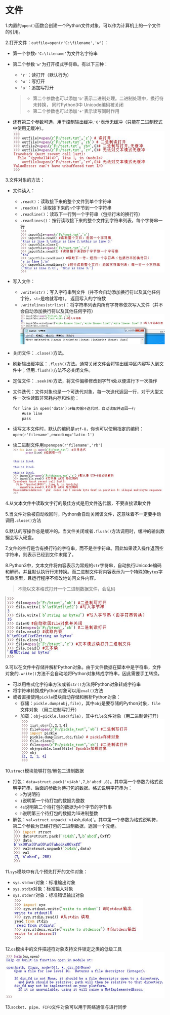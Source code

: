 # 文件
1.内置的`open()`函数会创建一个Python文件对象，可以作为计算机上的一个文件的引用。

2.打开文件：`outfile=open(r'C:\filename','w')`：

* 第一个参数`r'C:\filename'`为文件名字符串
* 第二个参数`'w'`为打开模式字符串。有以下三种：
	* `'r'`：读打开（默认行为）
	* `'w'`：写打开
	* `'a'`：追加写打开

	>* 第二个参数也可以添加`'b'`表示二进制处理。二进制处理中，换行符未转换，
	>  同时Python3中 Unicode编码被关闭  
	>* 第二个参数也可以添加`'+'`表示读写同时作用
* 还有第三个参数可选，用于控制输出缓冲.`'0'`表示无缓冲（只能在二进制模式中使用无缓冲）。  
![打开文件](../imgs/python_9_1.JPG)

3.文件对象的方法：

* 文件读入：
	* `.read()`：读取接下来的整个文件到单个字符串
	* `.read(n)`：读取接下来的`n`个字节到一个字符串
	* `.readline()`：读取下一行到一个字符串（包括行末的换行符）
	* `.readlines()`：按行读取接下来的整个文件到字符串列表，每个字符串一行  
	![读取文件](../imgs/python_9_2.JPG)
* 写入文件：
	* `.write(str)`：写入字符串到文件（并不会自动添加换行符以及其他任何字符，`str`是啥就写啥），
   	  返回写入的字符数
	* `.writelines(strlist)`：将字符串列表内所有字符串依次写入文件（并不会自动添加换行符以及其他任何字符）  
	![写入文件](../imgs/python_9_3.JPG)
* 关闭文件：`.close()`方法。
* 刷新输出缓冲区：`.flush()`方法。通常关闭文件会将输出缓冲区内容写入到文件中；但用`.flush()`方法不必关闭文件。
* 定位文件：`.seek(N)`方法，将文件偏移修改到字节`N`处以便进行下一次操作
* 文件迭代：文件对象也是一个可迭代对象，每一次迭代返回一行，对于大型文件一次性读取非常耗内存和性能：

	```
	for line in open('data'):#每次循环迭代时，自动读取并返回一行
		#use line
		pass
	```
* 读写文本文件时，默认的编码是`utf-8`，你也可以使用指定的编码：`open(r'filename',encoding='latin-1')`
* 读二进制文件用`openopen(r'filename','rb')`  
![迭代文件以及编码](../imgs/python_9_4.JPG)

4.从文本文件中读取文字行的最佳方式是用文件迭代器，不要直接读取文件

5.当文件对象被自动收回时，Python会自动关闭该文件，这意味着不一定要手动调用`.close()`方法

6.默认的写操作总是缓冲的。当文件关闭或者`.flush()`方法调用时，缓冲的输出数据会写入硬盘。

7.文件的空行是含有换行符的字符串，而不是空字符串。因此如果读入操作返回空字符串，则表示已经到文件末尾了。

8.Python3中，文本文件将内容表示为常规的`str`字符串，自动执行Unicode编码和解码，并且默认执行行末转换。而二进制文件将内容表示为一个特殊的`bytes`字节串类型，且运行程序不修改地访问文件内容。
>不能以文本格式打开一个二进制数据文件，会乱码

![二进制读写文件](../imgs/python_9_5.JPG)

9.可以在文件中存储并解析Python对象。由于文件数据在脚本中是字符串，文件对象的`.write()`方法不会自动地将Python对象转成字符串，因此需要手工转换。

* 可以用格式化字符串方法或者`str()`方法将Python对象转成字符串
* 将字符串转换成Python对象可以用`eval()`方法
* 或者直接使用`pickle`模块自动存储和解析Python对象：
	* 存储：`pickle.dump(obj,file)`，其中`obj`是要存储的Python对象，`file`文件对象
	 （用二进制写打开）
	* 加载：`obj=pickle.load(file)`，其中`file`文件对象（用二进制读打开）  
	![pickle存储解析Python对象](../imgs/python_9_6.JPG)

10.`struct`模块能够打包/解包二进制数据

* 打包：`data=struct.pack('>i4sh',7,b'abcd',8)`。其中第一个参数为格式说明字符串，后面的参数为待打包的数据。格式说明字符串为：
	* `>`为说明符
	* `i`说明第一个待打包的数据为整数
	* `4s`说明第二个待打包的数据为4个字节的字节串
	* `h`说明第三个待打包的数据为16进制整数
* 解包：`val=struct.unpack('>i4sh`,data)`。其中第一个参数为格式说明符，第二个参数为已经打包的二进制数据，返回一个元组。  
![struct打包/解包二进制数据](../imgs/python_9_7.JPG)

11.`sys`模块中有几个预先打开的文件对象：
	
* `sys.stdout`对象：标准输出对象
* `sys.stdin`对象：标准输入对象
* `sys.stderr`对象：标准错误输出对象  
![stdin/stdout/stderr对象](../imgs/python_9_8.JPG)

12.`os`模块中的文件描述符对象支持文件锁定之类的低级工具  
![os.open](../imgs/python_9_9.JPG)

13.`socket`、`pipe`、`FIFO`文件对象可以用于网络通信与进行同步



